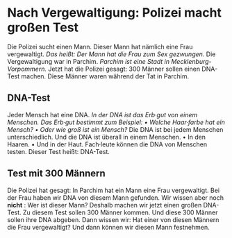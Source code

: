 # Nach Vergewaltigung: Polizei macht großen Test

Die Polizei sucht einen Mann. Dieser Mann hat nämlich eine Frau vergewaltigt. *Das heißt:* 
*Der Mann hat die Frau zum Sex gezwungen.* Die Vergewaltigung war in Parchim. 
*Parchim ist eine Stadt in Mecklenburg-Vorpommern.* Jetzt hat die Polizei gesagt: 300 Männer sollen einen DNA-Test machen. Diese Männer waren während der Tat in Parchim. 

## DNA-Test
Jeder Mensch hat eine DNA. 
*In der DNA ist das Erb·gut von einem Menschen.* 
*Das Erb·gut bestimmt zum Beispiel:* 
*• Welche Haar·farbe hat ein Mensch?* 
*• Oder wie groß ist ein Mensch?* Die DNA ist bei jedem Menschen unterschiedlich. Und die DNA ist überall in einem Menschen. • In den Haaren. • Und in der Haut. Fach·leute können die DNA von Menschen testen. Dieser Test heißt: DNA-Test. 

## Test mit 300 Männern
Die Polizei hat gesagt: In Parchim hat ein Mann eine Frau vergewaltigt. Bei der Frau haben wir DNA von diesem Mann gefunden. Wir wissen aber noch **nicht** : Wer ist dieser Mann? Deshalb machen wir jetzt einen großen DNA-Test. Zu diesem Test sollen 300 Männer kommen. Und diese 300 Männer sollen ihre DNA abgeben. Dann wissen wir: Hat einer von diesen Männern die Frau vergewaltigt? Und dann können wir diesen Mann festnehmen. 
